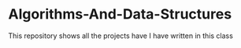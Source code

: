 # Algorithms-And-Data-Structures
This repository shows all the projects have I have written in this class
